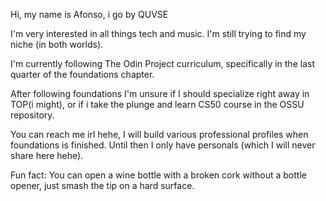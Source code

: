 Hi, my name is Afonso, i go by QUVSE

I'm very interested in all things tech and music. I'm still trying to find my niche (in both worlds).

I'm currently following The Odin Project curriculum, specifically in the last quarter of the foundations chapter.

After following foundations I'm unsure if I should specialize right away in TOP(i might), or if i take the plunge and learn CS50 course in the OSSU repository.

You can reach me irl hehe, I will build various professional profiles when foundations is finished. Until then I only have personals (which I will never share here hehe).


Fun fact: You can open a wine bottle with a broken cork without a bottle opener, just smash the tip on a hard surface.
